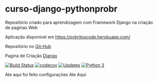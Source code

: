 # curso-django-pythonprobr

Repositório criado para aprendizagem com Framework Django na criação de paginas Web

Aplicação disponivel em https://pybritoscode.herokuapp.com/

Repositório no [Git-Hub](https://github.com/JosemarBrito/curso-django-pythonprobr)

Pagina de Criação [Django](https://pybritoscode.herokuapp.com/)


[![Build Status](https://travis-ci.org/JosemarBrito/curso-django-pythonprobr.svg?branch=main)](https://travis-ci.org/JosemarBrito/curso-django-pythonprobr)
[![codecov](https://codecov.io/gh/JosemarBrito/curso-django-pythonprobr/branch/main/graph/badge.svg?token=B1P6KGBUKQ)](undefined)
[![Updates](https://pyup.io/repos/github/JosemarBrito/curso-django-pythonprobr/shield.svg)](https://pyup.io/repos/github/JosemarBrito/curso-django-pythonprobr/)
[![Python 3](https://pyup.io/repos/github/JosemarBrito/curso-django-pythonprobr/python-3-shield.svg)](https://pyup.io/repos/github/JosemarBrito/curso-django-pythonprobr/)

Ate aqui foi feito configurações
Ate Aqui